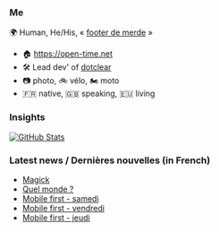 ### Me

🌍 Human, He/His, « [footer de merde](https://open-time.net/post/2013/07/17/La-veritable-histoire-du-Footer-de-merde-) » 
* 🏠 https://open-time.net 
* 🛠️ Lead dev' of [dotclear](https://git.dotclear.org/dev/dotclear)
* 📷 photo, 🚲 vélo, 🏍️ moto 
* 🇫🇷 native, 🇬🇧 speaking, 🇪🇺 living

### Insights

[![GitHub Stats](https://github-readme-stats-sigma-five.vercel.app/api?username=franck-paul)](https://github.com/franck-paul)

### Latest news / Dernières nouvelles (in French)

<!-- BLOG-POST-LIST:START -->
- [Magick](https://open-time.net/post/2025/10/06/Magick)
- [Quel monde ?](https://open-time.net/post/2025/10/05/Quel-monde)
- [Mobile first - samedi](https://open-time.net/post/2025/10/04/Mobile-first-samedi)
- [Mobile first - vendredi](https://open-time.net/post/2025/10/03/Mobile-first-vendredi)
- [Mobile first - jeudi](https://open-time.net/post/2025/10/02/Mobile-first-jeudi)
<!-- BLOG-POST-LIST:END -->
